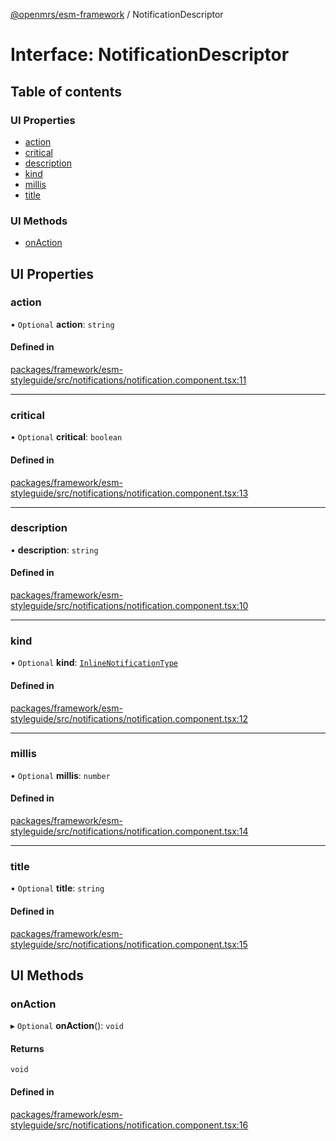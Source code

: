 [@openmrs/esm-framework](../API.md) / NotificationDescriptor

# Interface: NotificationDescriptor

## Table of contents

### UI Properties

- [action](NotificationDescriptor.md#action)
- [critical](NotificationDescriptor.md#critical)
- [description](NotificationDescriptor.md#description)
- [kind](NotificationDescriptor.md#kind)
- [millis](NotificationDescriptor.md#millis)
- [title](NotificationDescriptor.md#title)

### UI Methods

- [onAction](NotificationDescriptor.md#onaction)

## UI Properties

### action

• `Optional` **action**: `string`

#### Defined in

[packages/framework/esm-styleguide/src/notifications/notification.component.tsx:11](https://github.com/openmrs/openmrs-esm-core/blob/main/packages/framework/esm-styleguide/src/notifications/notification.component.tsx#L11)

___

### critical

• `Optional` **critical**: `boolean`

#### Defined in

[packages/framework/esm-styleguide/src/notifications/notification.component.tsx:13](https://github.com/openmrs/openmrs-esm-core/blob/main/packages/framework/esm-styleguide/src/notifications/notification.component.tsx#L13)

___

### description

• **description**: `string`

#### Defined in

[packages/framework/esm-styleguide/src/notifications/notification.component.tsx:10](https://github.com/openmrs/openmrs-esm-core/blob/main/packages/framework/esm-styleguide/src/notifications/notification.component.tsx#L10)

___

### kind

• `Optional` **kind**: [`InlineNotificationType`](../API.md#inlinenotificationtype)

#### Defined in

[packages/framework/esm-styleguide/src/notifications/notification.component.tsx:12](https://github.com/openmrs/openmrs-esm-core/blob/main/packages/framework/esm-styleguide/src/notifications/notification.component.tsx#L12)

___

### millis

• `Optional` **millis**: `number`

#### Defined in

[packages/framework/esm-styleguide/src/notifications/notification.component.tsx:14](https://github.com/openmrs/openmrs-esm-core/blob/main/packages/framework/esm-styleguide/src/notifications/notification.component.tsx#L14)

___

### title

• `Optional` **title**: `string`

#### Defined in

[packages/framework/esm-styleguide/src/notifications/notification.component.tsx:15](https://github.com/openmrs/openmrs-esm-core/blob/main/packages/framework/esm-styleguide/src/notifications/notification.component.tsx#L15)

## UI Methods

### onAction

▸ `Optional` **onAction**(): `void`

#### Returns

`void`

#### Defined in

[packages/framework/esm-styleguide/src/notifications/notification.component.tsx:16](https://github.com/openmrs/openmrs-esm-core/blob/main/packages/framework/esm-styleguide/src/notifications/notification.component.tsx#L16)
